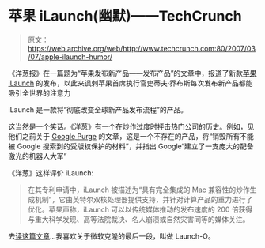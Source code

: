 # 苹果 iLaunch(幽默)——TechCrunch

> 原文：<https://web.archive.org/web/http://www.techcrunch.com:80/2007/03/07/apple-ilaunch-humor/>

《洋葱报》在一篇题为“苹果发布新产品——发布产品”的文章中，报道了新款[苹果 iLaunch](https://web.archive.org/web/20220813043510/http://www.theonion.com/content/node/59345?&utm_source=digg_1) 的发布，以此来讽刺苹果首席执行官史蒂夫·乔布斯每次发布新产品都能吸引全世界的注意力

iLaunch 是一款将“彻底改变全球新产品发布流程”的产品。

这当然是一个笑话。《洋葱》有一个在炒作过度时抨击热门公司的历史。例如，见他们之前关于 [Google Purge](https://web.archive.org/web/20220813043510/http://www.beta.techcrunch.com/2005/08/31/google-purge-is-on-the-way-humor/) 的文章，这是一个不存在的产品，将“销毁所有不能被 Google 搜索到的受版权保护的材料”，并指出 Google“建立了一支庞大的配备激光的机器人大军”

《洋葱》这样评价 iLaunch:

> 在其专利申请中，iLaunch 被描述为“具有完全集成的 Mac 兼容性的炒作生成机制”，它由英特尔双核处理器提供支持，并针对计算产品的重力进行了优化。苹果声称，iLaunch 可以以传统媒体推动的发布速度的 200 倍获得与重大科学发现、高等法院裁决、名人崩溃或自然灾害同等的媒体关注。

去[读这篇文章](https://web.archive.org/web/20220813043510/http://www.theonion.com/content/node/59345?&utm_source=digg_1)…我喜欢关于微软克隆的最后一段，叫做 Launch-O。
